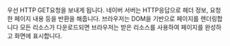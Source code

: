 우선 HTTP GET요청을 보내게 됩니다. 
네이버 서버는 HTTP응답으로 헤더 정보, 요청한 페이지 내용 등을 반환을 해줍니다. 
브라우저는 DOM을 기반으로 페이지를 렌더링합니다
모든 리소스가 다운로드되면 브라우저는 받은 리소스를 사용하여 페이지를 완성하고 화면에 표시합니다.
